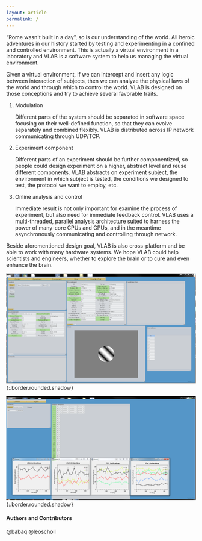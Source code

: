 ```yaml
---
layout: article
permalink: /
---
```


“Rome wasn't built in a day”, so is our understanding of the world. All heroic adventures in our history started by testing and experimenting in a confined and controlled environment. This is actually a virtual environment in a laboratory and VLAB is a software system to help us managing the virtual environment.

Given a virtual environment, if we can intercept and insert any logic between interaction of subjects, then we can analyze the physical laws of the world and through which to control the world. VLAB is designed on those conceptions and try to achieve several favorable traits.

1. Modulation

    Different parts of the system should be separated in software space focusing on their well-defined function, so that they can evolve separately and combined flexibly. VLAB is distributed across IP network communicating through UDP/TCP.

2. Experiment component

    Different parts of an experiment should be further componentized, so people could design experiment on a higher, abstract level and reuse different components. VLAB abstracts on experiment subject, the environment in which subject is tested, the conditions we designed to test, the protocol we want to employ, etc. 

3. Online analysis and control

    Immediate result is not only important for examine the process of experiment, but also need for immediate feedback control. VLAB uses a multi-threaded, parallel analysis architecture suited to harness the power of many-core CPUs and GPUs, and in the meantime asynchronously communicating and controlling through network. 

Beside aforementioned design goal, VLAB is also cross-platform and be able to work with many hardware systems. We hope VLAB could help scientists and engineers, whether to explore the brain or to cure and even enhance the brain.

![VLab](assets/images/VLabCapture.PNG "VLab"){:.border.rounded.shadow}

![VLabAnalysis](assets/images/VLabAnalysisCapture.PNG "VLabAnalysis"){:.border.rounded.shadow}
#### Authors and Contributors
@babaq
@leoscholl
